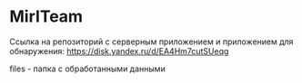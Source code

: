 # MirITeam

Ссылка на репозиторий с серверным приложением и приложением для обнаружения: https://disk.yandex.ru/d/EA4Hm7cutSUeqg

files - папка с обработанными данными
